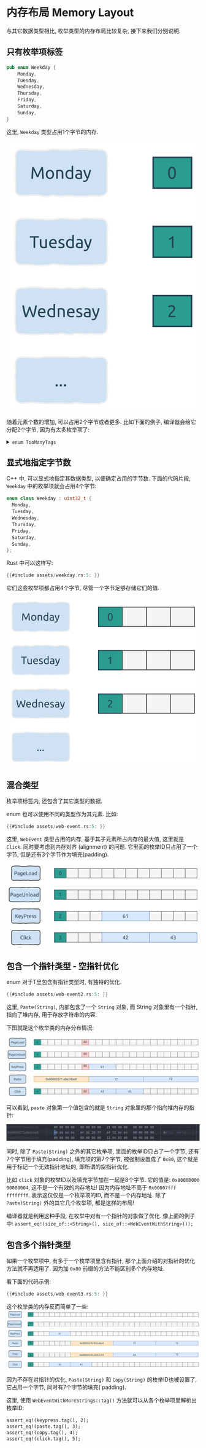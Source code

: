 # 内存布局 Memory Layout

与其它数据类型相比, 枚举类型的内存布局比较复杂, 接下来我们分别说明.

## 只有枚举项标签

```rust
pub enum Weekday {
    Monday,
    Tuesday,
    Wednesday,
    Thursday,
    Friday,
    Saturday,
    Sunday,
}
```

这里, `Weekday` 类型占用1个字节的内存.

![weekday](assets/weekday.svg)

随着元素个数的增加, 可以占用2个字节或者更多.
比如下面的例子, 编译器会给它分配2个字节, 因为有太多枚举项了:

<details>
<summary><code>enum TooManyTags</code></summary>

```rust
{{#include assets/too-many-tags.rs:5: }}
```

</details>

## 显式地指定字节数

C++ 中, 可以显式地指定其数据类型, 以便确定占用的字节数. 下面的代码片段, `Weekday` 中的枚举项就会占用4个字节:

```cpp
enum class Weekday : uint32_t {
  Monday,
  Tuesday,
  Wednesday,
  Thursday,
  Friday,
  Saturday,
  Sunday,
};
```

Rust 中可以这样写:

```rust
{{#include assets/weekday.rs:5: }}
```

它们这些枚举项都占用4个字节, 尽管一个字节足够存储它们的值.

![weekday-u32](assets/weekday-u32.svg)

## 混合类型

枚举项标签内, 还包含了其它类型的数据.

enum 也可以使用不同的类型作为其元素. 比如:

```rust
{{#include assets/web-event.rs:5: }}
```

这里, `WebEvent` 类型占用的内存, 基于其子元素所占内存的最大值, 这里就是 `Click`. 同时要考虑到内存对齐 (alignment) 的问题.
它里面的枚举ID只占用了一个字节, 但是还有3个字节作为填充(padding).

![web-event](assets/web-event.svg)

## 包含一个指针类型 - 空指针优化

enum<T> 对于T里包含有指针类型时, 有独特的优化.

```rust
{{#include assets/web-event2.rs:5: }}
```

这里, `Paste(String)`, 内部包含了一个 `String` 对象, 而 String 对象里有一个指针, 指向了堆内存, 用于存放字符串的内容.

下图就是这个枚举类的内存分布情况:

![web-event2](assets/web-event2.svg)

可以看到, `paste` 对象第一个值包含的就是 `String` 对象里的那个指向堆内存的指针:

![string-buf](assets/hello-world-string-buf.png)

同时, 除了 `Paste(String)` 之外的其它枚举项, 里面的枚举ID只占了一个字节, 还有7个字节用于填充(padding), 填充项的第7个字节,
被强制设置成了 `0x80`, 这个就是用于标记一个无效指针地址的, 即所谓的空指针优化.

比如 `click` 对象的枚举ID以及填充字节加在一起是8个字节. 它的值是:
`0x80000000 00000004`, 这不是一个有效的内存地址! 因为内存地址不高于 `0x00007fff ffffffff`.
表示这仅仅是一个枚举项的ID, 而不是一个内存地址. 除了 `Paste(String)` 外的其它几个枚举项, 都是这样的布局!

编译器就是利用这种手段, 在枚举中对有一个指针的对象做了优化.
像上面的例子中: `assert_eq!(size_of::<String>(), size_of::<WebEventWithString>());`

## 包含多个指针类型

如果一个枚举项中, 有多于一个枚举项里含有指针, 那个上面介绍的对指针的优化方法就不再适用了. 因为加 `0x80` 前缀的方法不能区别多个内存地址.

看下面的代码示例:

```rust
{{#include assets/web-event3.rs:5: }}
```

这个枚举类的内存反而简单了一些:
![web-event3](assets/web-event3.svg)

因为不存在对指针的优化, `Paste(String)` 和 `Copy(String)` 的枚举ID也被设置了, 它占用一个字节, 同时有7个字节的填充(
padding).

这里, 使用 `WebEventWithMoreStrings::tag()` 方法就可以从各个枚举项里解析出枚举ID:

```rust, ignore
assert_eq!(keypress.tag(), 2);
assert_eq!(paste.tag(), 3);
assert_eq!(copy.tag(), 4);
assert_eq!(click.tag(), 5);
```